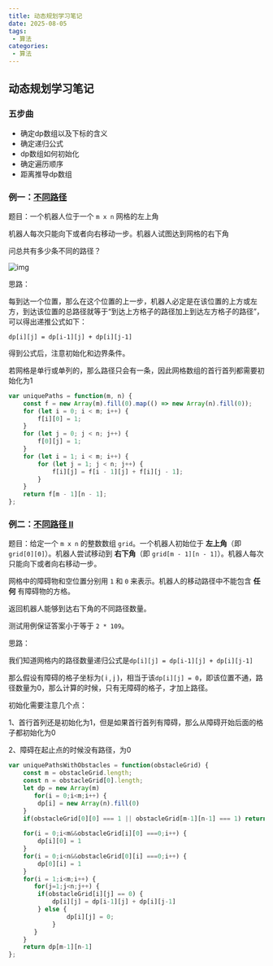 ```yaml
---
title: 动态规划学习笔记
date: 2025-08-05
tags:
 - 算法
categories:
 - 算法
---
```


## 动态规划学习笔记

### 五步曲

- 确定dp数组以及下标的含义
- 确定递归公式
- dp数组如何初始化
- 确定遍历顺序
- 距离推导dp数组

### 例一：[不同路径](https://leetcode.cn/problems/unique-paths/)

题目：一个机器人位于一个 `m x n` 网格的左上角 

机器人每次只能向下或者向右移动一步。机器人试图达到网格的右下角

问总共有多少条不同的路径？

![img](https://pic.leetcode.cn/1697422740-adxmsI-image.png)

思路：

每到达一个位置，那么在这个位置的上一步，机器人必定是在该位置的上方或左方，到达该位置的总路径就等于“到达上方格子的路径加上到达左方格子的路径”，可以得出递推公式如下：

`dp[i][j] = dp[i-1][j] + dp[i][j-1]`

得到公式后，注意初始化和边界条件。

若网格是单行或单列的，那么路径只会有一条，因此网格数组的首行首列都需要初始化为1

```js
var uniquePaths = function(m, n) {
    const f = new Array(m).fill(0).map(() => new Array(n).fill(0));
    for (let i = 0; i < m; i++) {
        f[i][0] = 1;
    }
    for (let j = 0; j < n; j++) {
        f[0][j] = 1;
    }
    for (let i = 1; i < m; i++) {
        for (let j = 1; j < n; j++) {
            f[i][j] = f[i - 1][j] + f[i][j - 1];
        }
    }
    return f[m - 1][n - 1];
};
```

### 例二：[不同路径 Ⅱ](https://leetcode.cn/problems/unique-paths-ii/)

题目：给定一个 `m x n` 的整数数组 `grid`。一个机器人初始位于 **左上角**（即 `grid[0][0]`）。机器人尝试移动到 **右下角**（即 `grid[m - 1][n - 1]`）。机器人每次只能向下或者向右移动一步。

网格中的障碍物和空位置分别用 `1` 和 `0` 来表示。机器人的移动路径中不能包含 **任何** 有障碍物的方格。

返回机器人能够到达右下角的不同路径数量。

测试用例保证答案小于等于 `2 * 109`。

思路：

我们知道网格内的路径数量递归公式是`dp[i][j] = dp[i-1][j] + dp[i][j-1]`

那么假设有障碍的格子坐标为( i , j )，相当于该`dp[i][j] = 0`，即该位置不通，路径数量为0，那么计算的时候，只有无障碍的格子，才加上路径。

初始化需要注意几个点：

1、首行首列还是初始化为1，但是如果首行首列有障碍，那么从障碍开始后面的格子都初始化为0

2、障碍在起止点的时候没有路径，为0

```js
var uniquePathsWithObstacles = function(obstacleGrid) {
    const m = obstacleGrid.length;
    const n = obstacleGrid[0].length;  
    let dp = new Array(m)
       for(i = 0;i<m;i++) {
        dp[i] = new Array(n).fill(0)
    }
    if(obstacleGrid[0][0] === 1 || obstacleGrid[m-1][n-1] === 1) return 0
    
    for(i = 0;i<m&&obstacleGrid[i][0] ===0;i++) {
        dp[i][0] = 1
    }
    for(i = 0;i<n&&obstacleGrid[0][i] ===0;i++) {
        dp[0][i] = 1
    }
    for(i = 1;i<m;i++) {
       for(j=1;j<n;j++) {
        if(obstacleGrid[i][j] == 0) {
            dp[i][j] = dp[i-1][j] + dp[i][j-1]
        } else {
                dp[i][j] = 0;
            }
       }
    }
    return dp[m-1][n-1]
};
```

